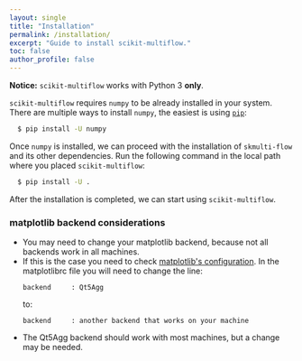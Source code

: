 ```yaml
---
layout: single
title: "Installation"
permalink: /installation/
excerpt: "Guide to install scikit-multiflow."
toc: false
author_profile: false
---
```


**Notice:** `scikit-multiflow` works with Python 3 **only**.

`scikit-multiflow` requires `numpy` to be already installed in your system.
There are multiple ways to install `numpy`, the easiest is using
[`pip`](https://pip.pypa.io/en/stable/#):

``` bash
  $ pip install -U numpy
```

Once `numpy` is installed, we can proceed with the installation of
`skmulti-flow` and its other dependencies. Run the following command in the
 local path where you placed `scikit-multiflow`:

``` bash
  $ pip install -U .
```

After the installation is completed, we can start using `scikit-multiflow`.

### matplotlib backend considerations
* You may need to change your matplotlib backend, because not all backends work
in all machines.
* If this is the case you need to check
[matplotlib's configuration](https://matplotlib.org/users/customizing.html).
In the matplotlibrc file you will need to change the line:  
    ```
    backend     : Qt5Agg  
    ```
    to:  
    ```
    backend     : another backend that works on your machine
    ```  
* The Qt5Agg backend should work with most machines, but a change may be needed.

